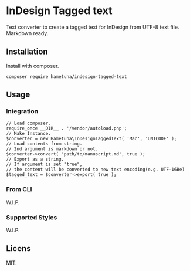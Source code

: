# InDesign Tagged text

Text converter to create a tagged text for InDesign from UTF-8 text file. Markdown ready.

## Installation

Install with composer.

```
composer require hametuha/indesign-tagged-text
```

## Usage

### Integration

```
// Load composer.
require_once __DIR__ . '/vendor/autoload.php';
// Make Instance.
$converter = new Hametuha\InDesignTaggedText( 'Mac', 'UNICODE' );
// Load contents from string.
// 2nd argument is markdown or not.
$converter->convert( 'path/to/manuscript.md', true );
// Export as a string.
// If argument is set "true",
// the content will be converted to new text encoding(e.g. UTF-16Be)
$tagged_text = $converter->export( true );
```

### From CLI

W.I.P.

### Supported Styles

W.I.P.

## Licens

MIT.